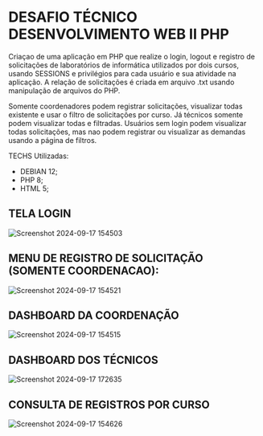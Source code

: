 # DESAFIO TÉCNICO DESENVOLVIMENTO WEB II PHP

Criaçao de uma aplicação em PHP que realize o login, logout e registro de solicitações de laboratórios de informática utilizados por dois cursos, usando SESSIONS e privilégios para cada usuário e sua atividade na aplicação.
A relação de solicitações é criada em arquivo .txt usando manipulação de arquivos do PHP.

Somente coordenadores podem registrar solicitações, visualizar todas existente e usar o filtro de solicitações por curso.
Já técnicos somente podem visualizar todas e filtradas.
Usuários sem login podem visualizar todas solicitações, mas nao podem registrar ou visualizar as demandas usando a página de filtros.

TECHS Utilizadas:
- DEBIAN 12;
- PHP 8;
- HTML 5;

## TELA LOGIN
![Screenshot 2024-09-17 154503](https://github.com/user-attachments/assets/3c39e639-6cb3-4c47-a406-55c75a7a43db)

## MENU DE REGISTRO DE SOLICITAÇÃO (SOMENTE COORDENACAO):
![Screenshot 2024-09-17 154521](https://github.com/user-attachments/assets/d188fa39-80f6-4330-b0ce-589e7b6b0032)

## DASHBOARD DA COORDENAÇÃO
![Screenshot 2024-09-17 154515](https://github.com/user-attachments/assets/d17f5450-8163-48b3-8820-1ca5739f3083)

## DASHBOARD DOS TÉCNICOS
![Screenshot 2024-09-17 172635](https://github.com/user-attachments/assets/8ccf08a1-ff3e-46ba-8038-430e3d7d1b2e)

## CONSULTA DE REGISTROS POR CURSO
![Screenshot 2024-09-17 154626](https://github.com/user-attachments/assets/1568d083-05c9-4909-ad23-7ce808bec651)
